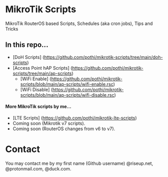 # MikroTik Scripts

MikroTik RouterOS based Scripts, Schedules (aka cron jobs), Tips and Tricks

## In this repo...

- [DoH Scripts] (https://github.com/pothi/mikrotik-scripts/tree/main/doh-scripts)
- [Access Point hAP Scripts] (https://github.com/pothi/mikrotik-scripts/tree/main/ap-scripts)
  - [WiFi Enable] (https://github.com/pothi/mikrotik-scripts/blob/main/ap-scripts/wifi-enable.rsc)
  - [WiFi Disable] (https://github.com/pothi/mikrotik-scripts/blob/main/ap-scripts/wifi-disable.rsc)

#### More MikroTik scripts by me...

- [LTE Scripts] (https://github.com/pothi/mikrotik-lte-scripts)
- Coming soon (Mikrotik v7 scripts).
- Coming soon (RouterOS changes from v6 to v7).

# Contact

You may contact me by my first name (Github username) @riseup.net, @protonmail.com, @duck.com.
